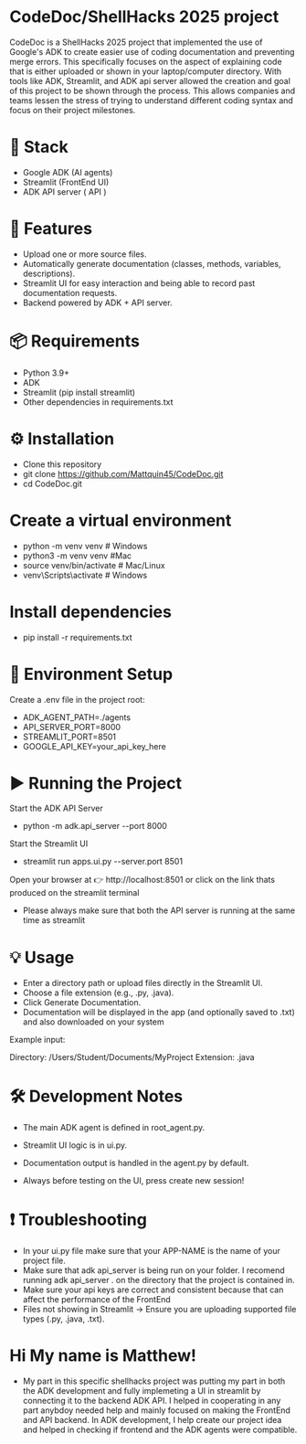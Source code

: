 # CodeDoc/ShellHacks 2025 project

CodeDoc is a ShellHacks 2025 project that implemented the use of Google's ADK to create easier use of coding documentation and preventing merge errors. This specifically focuses on the aspect of explaining code that is either uploaded or shown in your laptop/computer directory. With tools like ADK, Streamlit, and ADK api server allowed the creation and goal of this project to be shown through the process. This allows companies and teams lessen the stress of trying to understand different coding syntax and focus on their project milestones. 


# 🚀 Stack

- Google ADK (AI agents)
- Streamlit (FrontEnd UI)
- ADK API server ( API )

# 🚀 Features

- Upload one or more source files.
- Automatically generate documentation (classes, methods, variables, descriptions).
- Streamlit UI for easy interaction and being able to record past documentation requests.
- Backend powered by ADK + API server.

# 📦 Requirements

- Python 3.9+
- ADK
- Streamlit (pip install streamlit)
- Other dependencies in requirements.txt

# ⚙️ Installation
- Clone this repository
- git clone https://github.com/Mattquin45/CodeDoc.git
- cd CodeDoc.git

# Create a virtual environment
- python -m venv venv        # Windows
- python3 -m venv venv       #Mac
- source venv/bin/activate   # Mac/Linux
- venv\Scripts\activate      # Windows

# Install dependencies
- pip install -r requirements.txt

# 🔑 Environment Setup

Create a .env file in the project root:
- ADK_AGENT_PATH=./agents
- API_SERVER_PORT=8000
- STREAMLIT_PORT=8501
- GOOGLE_API_KEY=your_api_key_here

 # ▶️ Running the Project
Start the ADK API Server
- python -m adk.api_server --port 8000

Start the Streamlit UI
- streamlit run apps.ui.py --server.port 8501

Open your browser at 👉 http://localhost:8501
or click on the link thats produced on the streamlit terminal

- Please always make sure that both the API server is running at the same time as streamlit

# 💡 Usage

- Enter a directory path or upload files directly in the Streamlit UI.
- Choose a file extension (e.g., .py, .java).
- Click Generate Documentation.
- Documentation will be displayed in the app (and optionally saved to .txt) and also downloaded on your system

Example input:

Directory: /Users/Student/Documents/MyProject
Extension: .java

# 🛠️ Development Notes

- The main ADK agent is defined in root_agent.py.

- Streamlit UI logic is in ui.py.

- Documentation output is handled in the agent.py by default.

- Always before testing on the UI, press create new session!

# ❗ Troubleshooting

- In your ui.py file make sure that your APP-NAME is the name of your project file. 
- Make sure that adk api_server is being run on your folder. I recomend running adk api_server . on the directory that 
  the project is contained in.
- Make sure your api keys are correct and consistent because that can affect the performance of the FrontEnd
- Files not showing in Streamlit → Ensure you are uploading supported file types (.py, .java, .txt).

# Hi My name is Matthew!
- My part in this specific shellhacks project was putting my part in both the ADK development and fully implemeting a UI in       streamlit by connecting it to the backend ADK API. I helped in cooperating in any part anybdoy needed help and mainly focused   on making the FrontEnd and API backend. In ADK development, I help create our project idea and helped in checking if frontend   and the ADK agents were compatible.


